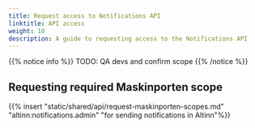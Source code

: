 ```yaml
---
title: Request access to Notifications API
linktitle: API access
weight: 10
description: A guide to requesting access to the Notifications API
---
```



{{% notice info %}}
TODO: QA devs and confirm scope
{{% /notice %}}


## Requesting required Maskinporten scope

{{% insert "static/shared/api/request-maskinporten-scopes.md" "altinn:notifications.admin" "for sending notifications in Altinn"%}}
